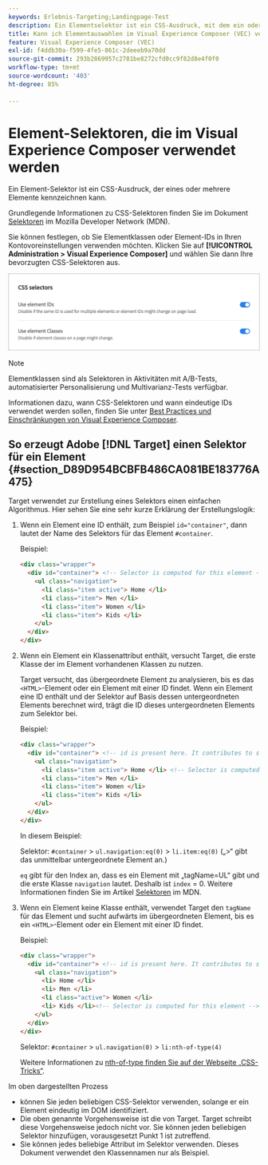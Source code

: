 ```yaml
---
keywords: Erlebnis-Targeting;Landingpage-Test
description: Ein Elementselektor ist ein CSS-Ausdruck, mit dem ein oder mehrere Elemente identifiziert werden können. Erfahren Sie, wie Sie Elementauswahlen in Adobe [!DNL Target] Visual Experience Composer (VEC) verwenden.
title: Kann ich Elementauswahlen im Visual Experience Composer (VEC) verwenden?
feature: Visual Experience Composer (VEC)
exl-id: f4ddb30a-f599-4fe5-861c-2deeeb9a70dd
source-git-commit: 293b2869957c2781be8272cfd0cc9f82d8e4f0f0
workflow-type: tm+mt
source-wordcount: '403'
ht-degree: 85%

---
```


# Element-Selektoren, die im Visual Experience Composer verwendet werden

Ein Element-Selektor ist ein CSS-Ausdruck, der eines oder mehrere Elemente kennzeichnen kann.

Grundlegende Informationen zu CSS-Selektoren finden Sie im Dokument [Selektoren](https://developer.mozilla.org/en-US/docs/Web/Guide/CSS/Getting_started/Selectors) im Mozilla Developer Network (MDN).

Sie können festlegen, ob Sie Elementklassen oder Element-IDs in Ihren Kontovoreinstellungen verwenden möchten. Klicken Sie auf **[!UICONTROL Administration > Visual Experience Composer]** und wählen Sie dann Ihre bevorzugten CSS-Selektoren aus.

![css_selectors Bild](assets/css_selectors.png)

>[!NOTE]
>
>Elementklassen sind als Selektoren in Aktivitäten mit A/B-Tests, automatisierter Personalisierung und Multivarianz-Tests verfügbar.

Informationen dazu, wann CSS-Selektoren und wann eindeutige IDs verwendet werden sollen, finden Sie unter [Best Practices und Einschränkungen von Visual Experience Composer](/help/main/c-experiences/c-visual-experience-composer/experience-composer-best-practices.md#concept_E284B3F704C04406B174D9050A2528A6).

## So erzeugt Adobe [!DNL Target] einen Selektor für ein Element {#section_D89D954BCBFB486CA081BE183776A475}

Target verwendet zur Erstellung eines Selektors einen einfachen Algorithmus. Hier sehen Sie eine sehr kurze Erklärung der Erstellungslogik:

1. Wenn ein Element eine ID enthält, zum Beispiel `id="container"`, dann lautet der Name des Selektors für das Element `#container`.

   Beispiel:

   ```html
   <div class="wrapper">
     <div id="container"> <!-- Selector is computed for this element -->
       <ul class="navigation">
         <li class="item active"> Home </li>
         <li class="item"> Men </li>
         <li class="item"> Women </li>
         <li class="item"> Kids </li>
       </ul>
     </div>
   </div>
   ```

1. Wenn ein Element ein Klassenattribut enthält, versucht Target, die erste Klasse der im Element vorhandenen Klassen zu nutzen.

   Target versucht, das übergeordnete Element zu analysieren, bis es das `<HTML>`-Element oder ein Element mit einer ID findet. Wenn ein Element eine ID enthält und der Selektor auf Basis dessen untergeordneten Elements berechnet wird, trägt die ID dieses untergeordneten Elements zum Selektor bei.

   Beispiel:

   ```html
   <div class="wrapper">
     <div id="container"> <!-- id is present here. It contributes to selector -->
       <ul class="navigation">
         <li class="item active"> Home </li> <!-- Selector is computed for this element -->
         <li class="item"> Men </li>
         <li class="item"> Women </li>
         <li class="item"> Kids </li>
       </ul>
     </div>
   </div>
   ```

   In diesem Beispiel:

   Selektor: `#container` > `ul.navigation:eq(0)` > `li.item:eq(0)` („>“ gibt das unmittelbar untergeordnete Element an.)

   `eq` gibt für den Index an, dass es ein Element mit „tagName=UL“ gibt und die erste Klasse `navigation` lautet. Deshalb ist `index` = 0. Weitere Informationen finden Sie im Artikel [Selektoren](https://developer.mozilla.org/en-US/docs/Web/Guide/CSS/Getting_started/Selectors) im MDN.

1. Wenn ein Element keine Klasse enthält, verwendet Target den `tagName` für das Element und sucht aufwärts im übergeordneten Element, bis es ein `<HTML>`-Element oder ein Element mit einer ID findet.

   Beispiel:

   ```html
   <div class="wrapper">
     <div id="container"> <!-- id is present here. It contributes to selector -->
       <ul class="navigation">
         <li> Home </li>
         <li> Men </li>
         <li class="active"> Women </li>
         <li> Kids </li><!-- Selector is computed for this element -->
       </ul>
     </div>
   </div>
   ```

   Selektor: `#container` > `ul.navigation(0)` > `li:nth-of-type(4)`

   Weitere Informationen zu [nth-of-type finden Sie auf der Webseite „CSS-Tricks“](https://css-tricks.com/almanac/selectors/n/nth-of-type/).

Im oben dargestellten Prozess

* können Sie jeden beliebigen CSS-Selektor verwenden, solange er ein Element eindeutig im DOM identifiziert.
* Die oben genannte Vorgehensweise ist die von Target. Target schreibt diese Vorgehensweise jedoch nicht vor. Sie können jeden beliebigen Selektor hinzufügen, vorausgesetzt Punkt 1 ist zutreffend.
* Sie können jedes beliebige Attribut im Selektor verwenden. Dieses Dokument verwendet den Klassennamen nur als Beispiel.
